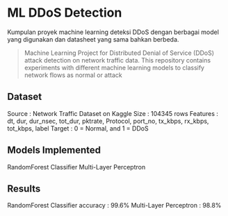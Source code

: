 # ML DDoS Detection
Kumpulan proyek machine learning deteksi DDoS dengan berbagai model yang digunakan dan datasheet yang sama bahkan berbeda. 
> Machine Learning Project for Distributed Denial of Service (DDoS) attack detection on network traffic data. This repository contains experiments with different machine learning models to classify network flows as normal or attack

## Dataset
Source    : Network Traffic Dataset on Kaggle
Size      : 104345 rows
Features  : dt, dur, dur_nsec, tot_dur, pktrate, Protocol, port_no, tx_kbps, rx_kbps, tot_kbps, label
Target    : 0 = Normal, and 1 = DDoS

## Models Implemented
RandomForest Classifier
Multi-Layer Perceptron

## Results
RandomForest Classifier accuracy : 99.6%
Multi-Layer Perceptron           : 98.8%
